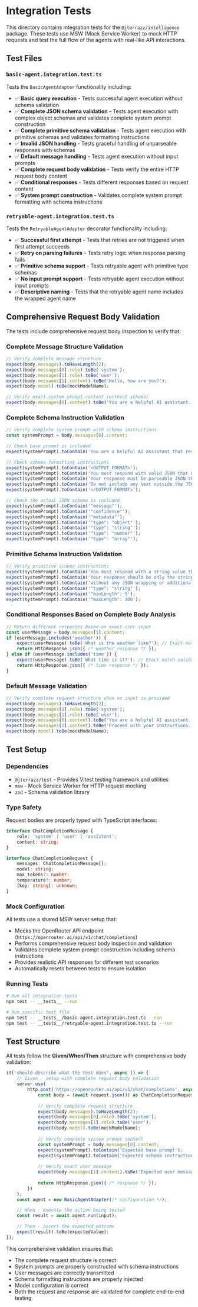 # Integration Tests

This directory contains integration tests for the `@jterrazz/intelligence` package. These tests use MSW (Mock Service Worker) to mock HTTP requests and test the full flow of the agents with real-like API interactions.

## Test Files

### `basic-agent.integration.test.ts`

Tests the `BasicAgentAdapter` functionality including:

- ✅ **Basic query execution** - Tests successful agent execution without schema validation
- ✅ **Complete JSON schema validation** - Tests agent execution with complex object schemas and validates complete system prompt construction
- ✅ **Complete primitive schema validation** - Tests agent execution with primitive schemas and validates formatting instructions
- ✅ **Invalid JSON handling** - Tests graceful handling of unparseable responses with schemas
- ✅ **Default message handling** - Tests agent execution without input prompts
- ✅ **Complete request body validation** - Tests verify the entire HTTP request body content
- ✅ **Conditional responses** - Tests different responses based on request content
- ✅ **System prompt construction** - Validates complete system prompt formatting with schema instructions

### `retryable-agent.integration.test.ts`

Tests the `RetryableAgentAdapter` decorator functionality including:

- ✅ **Successful first attempt** - Tests that retries are not triggered when first attempt succeeds
- ✅ **Retry on parsing failures** - Tests retry logic when response parsing fails
- ✅ **Primitive schema support** - Tests retryable agent with primitive type schemas
- ✅ **No input prompt support** - Tests retryable agent execution without input prompts
- ✅ **Descriptive naming** - Tests that the retryable agent name includes the wrapped agent name

## Comprehensive Request Body Validation

The tests include comprehensive request body inspection to verify that:

### Complete Message Structure Validation
```typescript
// Verify complete message structure
expect(body.messages).toHaveLength(2);
expect(body.messages[0].role).toBe('system');
expect(body.messages[1].role).toBe('user');
expect(body.messages[1].content).toBe('Hello, how are you?');
expect(body.model).toBe(mockModelName);

// Verify exact system prompt content (without schema)
expect(body.messages[0].content).toBe('You are a helpful AI assistant.');
```

### Complete Schema Instruction Validation
```typescript
// Verify complete system prompt with schema instructions
const systemPrompt = body.messages[0].content;

// Check base prompt is included
expect(systemPrompt).toContain('You are a helpful AI assistant that responds with structured data.');

// Check schema formatting instructions
expect(systemPrompt).toContain('<OUTPUT_FORMAT>');
expect(systemPrompt).toContain('You must respond with valid JSON that matches this exact schema:');
expect(systemPrompt).toContain('Your response must be parseable JSON that validates against this schema.');
expect(systemPrompt).toContain('Do not include any text outside the JSON.');
expect(systemPrompt).toContain('</OUTPUT_FORMAT>');

// Check the actual JSON schema is included
expect(systemPrompt).toContain('"message"');
expect(systemPrompt).toContain('"confidence"');
expect(systemPrompt).toContain('"metadata"');
expect(systemPrompt).toContain('"type": "object"');
expect(systemPrompt).toContain('"type": "string"');
expect(systemPrompt).toContain('"type": "number"');
expect(systemPrompt).toContain('"type": "array"');
```

### Primitive Schema Instruction Validation
```typescript
// Verify primitive schema instructions
expect(systemPrompt).toContain('You must respond with a string value that matches this schema:');
expect(systemPrompt).toContain('Your response should be only the string value');
expect(systemPrompt).toContain('without any JSON wrapping or additional text');
expect(systemPrompt).toContain('"type": "string"');
expect(systemPrompt).toContain('"minLength": 5');
expect(systemPrompt).toContain('"maxLength": 100');
```

### Conditional Responses Based on Complete Body Analysis
```typescript
// Return different responses based on exact user input
const userMessage = body.messages[1].content;
if (userMessage.includes('weather')) {
    expect(userMessage).toBe('What is the weather like?'); // Exact match validation
    return HttpResponse.json({ /* weather response */ });
} else if (userMessage.includes('time')) {
    expect(userMessage).toBe('What time is it?'); // Exact match validation
    return HttpResponse.json({ /* time response */ });
}
```

### Default Message Validation
```typescript
// Verify complete request structure when no input is provided
expect(body.messages).toHaveLength(2);
expect(body.messages[0].role).toBe('system');
expect(body.messages[1].role).toBe('user');
expect(body.messages[0].content).toBe('You are a helpful AI assistant.');
expect(body.messages[1].content).toBe('Proceed with your instructions.');
expect(body.model).toBe(mockModelName);
```

## Test Setup

### Dependencies

- `@jterrazz/test` - Provides Vitest testing framework and utilities
- `msw` - Mock Service Worker for HTTP request mocking
- `zod` - Schema validation library

### Type Safety

Request bodies are properly typed with TypeScript interfaces:

```typescript
interface ChatCompletionMessage {
    role: 'system' | 'user' | 'assistant';
    content: string;
}

interface ChatCompletionRequest {
    messages: ChatCompletionMessage[];
    model: string;
    max_tokens?: number;
    temperature?: number;
    [key: string]: unknown;
}
```

### Mock Configuration

All tests use a shared MSW server setup that:

- Mocks the OpenRouter API endpoint (`https://openrouter.ai/api/v1/chat/completions`)
- Performs comprehensive request body inspection and validation
- Validates complete system prompt construction including schema instructions
- Provides realistic API responses for different test scenarios
- Automatically resets between tests to ensure isolation

### Running Tests

```bash
# Run all integration tests
npm test -- __tests__ --run

# Run specific test file
npm test -- __tests__/basic-agent.integration.test.ts --run
npm test -- __tests__/retryable-agent.integration.test.ts --run
```

## Test Structure

All tests follow the **Given/When/Then** structure with comprehensive body validation:

```typescript
it('should describe what the test does', async () => {
    // Given - setup with complete request body validation
    server.use(
        http.post('https://openrouter.ai/api/v1/chat/completions', async ({ request }) => {
            const body = (await request.json()) as ChatCompletionRequest;
            
            // Verify complete request structure
            expect(body.messages).toHaveLength(2);
            expect(body.messages[0].role).toBe('system');
            expect(body.messages[1].role).toBe('user');
            expect(body.model).toBe(mockModelName);
            
            // Verify complete system prompt content
            const systemPrompt = body.messages[0].content;
            expect(systemPrompt).toContain('Expected base prompt');
            expect(systemPrompt).toContain('Expected schema instructions');
            
            // Verify exact user message
            expect(body.messages[1].content).toBe('Expected user message');
            
            return HttpResponse.json({ /* response */ });
        })
    );
    const agent = new BasicAgentAdapter(/* configuration */);

    // When - execute the action being tested
    const result = await agent.run(input);

    // Then - assert the expected outcome
    expect(result).toBe(expectedValue);
});
```

This comprehensive validation ensures that:
- The complete request structure is correct
- System prompts are properly constructed with schema instructions
- User messages are correctly transmitted
- Schema formatting instructions are properly injected
- Model configuration is correct
- Both the request and response are validated for complete end-to-end testing 
